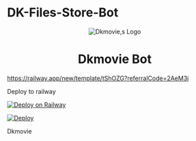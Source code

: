 # DK-Files-Store-Bot


<p align="center">
  <img src="https://github.com/Dkmovie/File_stor_bot/blob/main/assets/009564288_Dk_logo.png" alt="Dkmovie,s Logo">
</p>
<h1 align="center">
  <b>Dkmovie Bot</b>
</h1>

https://railway.app/new/template/tShOZG?referralCode=2AeM3i


Deploy to railway

[![Deploy on Railway](https://railway.app/button.svg)](https://railway.app/new/template/tShOZG?referralCode=2AeM3i)


[![Deploy](https://www.herokucdn.com/deploy/button.svg)](https://heroku.com/deploy?template=https://github.com/Dkmovie/File_store_bot)

Dkmovie
